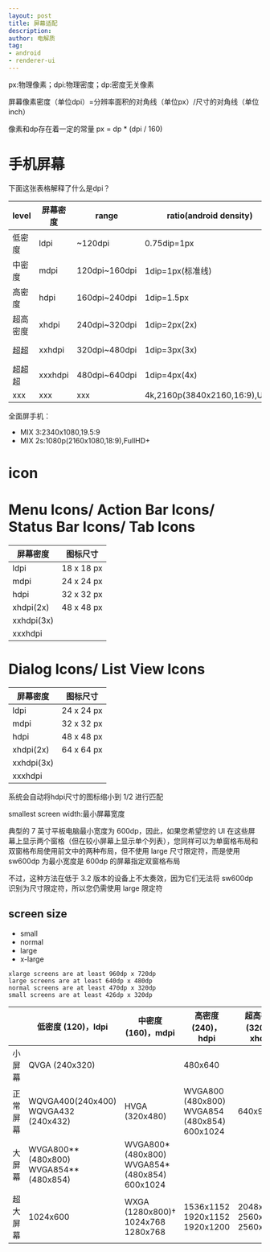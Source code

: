 ```yaml
---
layout: post
title: 屏幕适配
description: 
author: 电解质
tag:
- android
- renderer-ui
---
```


px:物理像素；dpi:物理密度；dp:密度无关像素

屏幕像素密度（单位dpi）=分辨率面积的对角线（单位px）/尺寸的对角线（单位inch）

像素和dp存在着一定的常量
px = dp * (dpi / 160)
       
# 手机屏幕
下面这张表格解释了什么是dpi？

level|屏幕密度|range| ratio(android density)| 常见的resolutions/aspect ratio
---|---|---|---|---
低密度|ldpi    |      ~120dpi   | 0.75dip=1px |
中密度|mdpi	|120dpi~160dpi  | 1dip=1px(标准线)    |
高密度|hdpi	| 160dpi~240dpi |  1dip=1.5px |
超高密度|xhdpi	| 240dpi~320dpi | 1dip=2px(2x)    | 720p(1280x720,16:9),standard HD
超超|xxhdpi	| 320dpi~480dpi | 1dip=3px(3x)    | 1080p(1920×1080,16:9),full HD
超超超|xxxhdpi	| 480dpi~640dpi |  1dip=4px(4x)   |1440p(2560 x 1440,16:9)
                          xxx|xxx|xxx|4k,2160p(3840x2160,16∶9),UHD

全面屏手机：
- MIX 3:2340x1080,19.5:9
- MIX 2s:1080p(2160x1080,18:9),FullHD+

# icon

# Menu Icons/ Action Bar Icons/ Status Bar Icons/ Tab Icons

屏幕密度|图标尺寸
--|---
  ldpi   |18 x 18 px
mdpi|24 x 24 px
hdpi |	32 x 32 px
 xhdpi(2x)|	48 x 48 px
xxhdpi(3x) |
xxxhdpi	|

# Dialog Icons/ List View Icons

屏幕密度|图标尺寸
--|---
ldpi|24 x 24 px
mdpi |	32 x 32 px
hdpi |	48 x 48 px
xhdpi(2x) |	64 x 64 px
xxhdpi(3x) |
xxxhdpi	|


系统会自动将hdpi尺寸的图标缩小到 1/2 进行匹配



smallest screen width:最小屏幕宽度

典型的 7 英寸平板电脑最小宽度为 600dp，因此，如果您希望您的 UI 在这些屏幕上显示两个窗格（但在较小屏幕上显示单个列表），您同样可以为单窗格布局和双窗格布局使用前文中的两种布局，但不使用 large 尺寸限定符，而是使用 sw600dp 为最小宽度是 600dp 的屏幕指定双窗格布局

不过，这种方法在低于 3.2 版本的设备上不太奏效，因为它们无法将 sw600dp 识别为尺寸限定符，所以您仍需使用 large 限定符


screen size
-----------
- small
- normal
- large
- x-large
```
xlarge screens are at least 960dp x 720dp
large screens are at least 640dp x 480dp
normal screens are at least 470dp x 320dp
small screens are at least 426dp x 320dp
```

| |低密度 (120)，ldpi|	中密度 (160)，mdpi	|高密度 (240)，hdpi	|超高密度 (320)，xhdpi
|---|---|---|---|---|
|小屏幕|QVGA (240x320)|	|480x640| |
|正常屏幕|WQVGA400(240x400) WQVGA432 (240x432)|HVGA (320x480)|WVGA800 (480x800) WVGA854 (480x854) 600x1024|640x960|
|大屏幕|WVGA800** (480x800) WVGA854** (480x854)| WVGA800*(480x800)  WVGA854* (480x854) 600x1024| | | |
|超大屏幕	|1024x600|WXGA (1280x800)† 1024x768 1280x768|1536x1152 1920x1152 1920x1200|2048x1536 2560x1536 2560x1600|


